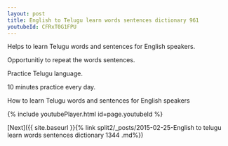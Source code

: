 ```yaml
---
layout: post
title: English to Telugu learn words sentences dictionary 961 
youtubeId: CFRxT0G1FPU
---
```

 
 
Helps to learn Telugu words and sentences for English speakers.

Opportunitiy to repeat the words sentences. 

Practice Telugu language. 
 
10 minutes practice every day. 
 
How to learn Telugu words and sentences for English speakers 
 
{% include youtubePlayer.html id=page.youtubeId %}
 
 
[Next]({{ site.baseurl }}{% link  split2/_posts/2015-02-25-English to telugu learn words sentences dictionary 1344 .md%})
 
